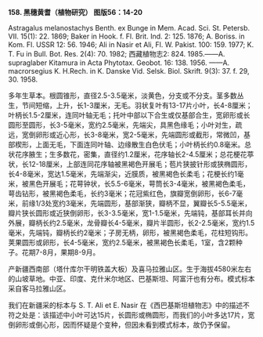 **158. 黑穗黄耆（植物研究） 图版56：14-20**

Astragalus melanostachys Benth. ex Bunge in Mem. Acad. Sci. St. Petersb. VII. 15(1): 22. 1869; Baker in Hook. f. Fl. Brit. Ind. 2: 125. 1876; A. Boriss. in Kom. Fl. USSR 12: 56. 1946; Ali in Nasir et Ali, Fl. W. Pakist. 100: 159. 1977; K. T. Fu in Bull. Bot. Res. 2(4): 70. 1982; 西藏植物志2: 824. 1985.——A. supraglaber Kitamura in Acta Phytotax. Geobot. 16: 138. 1956. ——A. macrorsegius K. H.Rech. in K. Danske Vid. Selsk. Biol. Skrift. 9(3): 37. f. 29, 30. 1958.

多年生草本。根圆锥形，直径2.5-3.5毫米，淡黄色，分支或不分支。茎多数丛生，节间短缩，上升，长1-3厘米，无毛。羽状复叶有13-17片小叶，长4-8厘米；叶柄长1.5-2厘米，连同叶轴无毛；托叶中部以下合生或仅基部合生，宽卵形或长圆形至圆形，长3-5毫米，宽约2.5毫米，先端尖，具黑色缘毛；小叶对生，疏远，宽倒卵形或近心形，长3-8毫米，宽2-5毫米，先端圆形或截形，常微凹，基部楔形，上面无毛，下面连同叶轴、边缘散生白色伏毛；小叶柄长约0.8毫米。总状花序腋生；生多数花，密集，直径约1.2厘米，花序轴长2-4.5厘米；总花梗花葶状，长12-18厘米，上部连同花序轴被黑褐色开展毛；苞片狭披针形或狭椭圆形，长4-8毫米，宽达1.5毫米，先端渐尖，近膜质，被黑褐色长柔毛；花梗长约1毫米，被黑色开展毛；花萼钟状，长5.5-6毫米，萼筒长3-4毫米，被黑褐色柔毛，萼齿钻形，被黑褐色柔毛，长约3毫米；花冠紫红色，旗瓣宽倒卵形，长6-7毫米，前缘1/3处宽约3毫米，先端圆形，基部渐狭，瓣柄不显，翼瓣长5-5.5毫米，瓣片狭长圆形或近狭倒卵形，长3-3.5毫米，宽1-1.5毫米，先端钝，基部耳长并向外展，瓣柄长约2.5毫米，龙骨瓣长4-5毫米，瓣片半圆形，长2-2.5毫米，宽约1.5毫米，先端钝，瓣柄长约2毫米；子房无柄，卵形，被黑褐色柔毛，花柱短钩形。荚果圆形或卵形，长4-5毫米，宽约2.5毫米，被黑褐色长柔毛，1室，含2颗种子。花期7-8月，果期8-9月。

产新疆西南部（塔什库尔干明铁盖大板）及喜马拉雅山区。生于海拔4580米左右的山坡草地。中亚、印度、克什米尔地区、巴基斯坦、阿富汗也有分布。模式标本采自客马拉雅山区。

我们在新疆采的标本与 S. T. Ali et E. Nasir 在《西巴基斯坦植物志》中的描述不符之处是：该描述中小叶可达15片，长圆形或椭圆形，而我们的小叶多达17片，宽倒卵形或倒心形，因而怀疑是个变种，但因未看到模式标本，故仍予保留。
